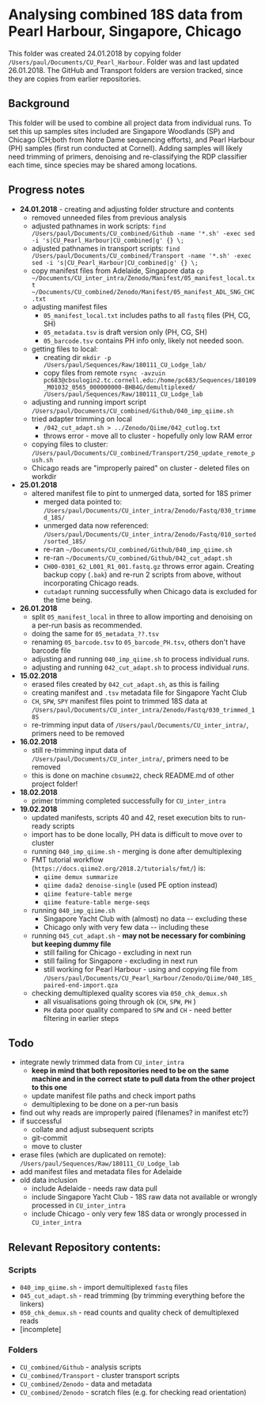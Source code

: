 # Analysing combined 18S data from Pearl Harbour, Singapore, Chicago

This folder was created 24.01.2018 by copying folder `/Users/paul/Documents/CU_Pearl_Harbour`.
Folder was and last updated 26.01.2018. The GitHub and Transport folders are 
version tracked, since they are copies from earlier repositories.

## Background

This folder will be used to combine all project data from individual runs. To 
set this up samples sites included are Singapore Woodlands (SP) and Chicago (CH;both
from Notre Dame sequencing efforts), and Pearl Harbour (PH) samples (first run
conducted at Cornell). Adding samples will likely need trimming of primers, 
denoising and re-classifying the RDP classifier each time, since species may be
shared among locations.

## Progress notes
*  **24.01.2018** - creating and adjusting folder structure and contents
   * removed unneeded files from previous analysis
   * adjusted pathnames in work scripts: `find /Users/paul/Documents/CU_combined/Github -name '*.sh' -exec sed -i 's|CU_Pearl_Harbour|CU_combined|g' {} \;`
   * adjusted pathnames in transport scripts: `find /Users/paul/Documents/CU_combined/Transport -name '*.sh' -exec sed -i 's|CU_Pearl_Harbour|CU_combined|g' {} \;`
   * copy manifest files from Adelaide, Singapore data `cp ~/Documents/CU_inter_intra/Zenodo/Manifest/05_manifest_local.txt ~/Documents/CU_combined/Zenodo/Manifest/05_manifest_ADL_SNG_CHC.txt`
   * adjusting manifest files
      * `05_manifest_local.txt` includes paths to all `fastq` files (PH, CG, SH)
      * `05_metadata.tsv` is draft version only (PH, CG, SH)
      * `05_barcode.tsv` contains PH info only, likely not needed soon.
   * getting files to local:
       * creating dir `mkdir -p /Users/paul/Sequences/Raw/180111_CU_Lodge_lab/`
       * copy files from remote `rsync -avzuin pc683@cbsulogin2.tc.cornell.edu:/home/pc683/Sequences/180109_M01032_0565_000000000-BHB4G/demultiplexed/ /Users/paul/Sequences/Raw/180111_CU_Lodge_lab`
   * adjusting and running import script `/Users/paul/Documents/CU_combined/Github/040_imp_qiime.sh`
   * tried adapter trimming on local 
       * `/042_cut_adapt.sh > ../Zenodo/Qiime/042_cutlog.txt`
       * throws error - move all to cluster - hopefully only low RAM error
    * copying files to cluster: `/Users/paul/Documents/CU_combined/Transport/250_update_remote_push.sh`
    * Chicago reads are "improperly paired" on cluster - deleted files on workdir
* **25.01.2018**
   * altered manifest file to pint to unmerged data, sorted for 18S primer
       * merged data pointed to: `/Users/paul/Documents/CU_inter_intra/Zenodo/Fastq/030_trimmed_18S/`
       * unmerged data now referenced: `/Users/paul/Documents/CU_inter_intra/Zenodo/Fastq/010_sorted/sorted_18S/`
       * re-ran `~/Documents/CU_combined/Github/040_imp_qiime.sh`
       * re-ran `~/Documents/CU_combined/Github/042_cut_adapt.sh`
       * `CH00-0301_62_L001_R1_001.fastq.gz` throws error again. Creating backup copy (`.bak`) and re-run 2 scripts from above, without incorporating Chicago reads.
       * `cutadapt` running successfully when Chicago data is excluded for the time being.
* **26.01.2018**
   * split `05_manifest_local` in three to allow importing and denoising on a per-run basis as recommended.
   * doing the same for `05_metadata_??.tsv`
   * renaming `05_barcode.tsv` to `05_barcode_PH.tsv`, others don't have barcode file
   * adjusting and running `040_imp_qiime.sh` to process individual _runs_.
   * adjusting and running `042_cut_adapt.sh` to process individual _runs_.
* **15.02.2018**
   * erased files created by `042_cut_adapt.sh`, as this is failing
   * creating manifest and `.tsv` metadata file for Singapore Yacht Club
   * `CH`, `SPW`, `SPY` manifest files point to trimmed 18S data at `/Users/paul/Documents/CU_inter_intra/Zenodo/Fastq/030_trimmed_18S`
   * re-trimming input data of `/Users/paul/Documents/CU_inter_intra/`, primers need to be removed
* **16.02.2018**
   * still re-trimming input data of `/Users/paul/Documents/CU_inter_intra/`, primers need to be removed
   * this is done on machine `cbsumm22`, check README.md of other project folder!
* **18.02.2018**
   * primer trimming completed successfully for `CU_inter_intra`
* **19.02.2018**
   * updated manifests, scripts 40 and 42, reset execution bits to run-ready scripts
   * import has to be done locally, PH data is difficult to move over to cluster
   * running `040_imp_qiime.sh` - merging is done after demultiplexing
   * FMT tutorial workflow (`https://docs.qiime2.org/2018.2/tutorials/fmt/`) is:
      * `qiime demux summarize`
      * `qiime dada2 denoise-single` (used PE option instead)
      * `qiime feature-table merge`
      * `qiime feature-table merge-seqs`
    * running `040_imp_qiime.sh`
        * Singapore Yacht Club with (almost) no data -- excluding these
        * Chicago only with very few data  -- including these
    * running `045_cut_adapt.sh` - **may not be necessary for combining but keeping dummy file**
        * still failing for Chicago - excluding in next run
        * still failing for Singapore - excluding in next run
        * still working for Pearl Harbour - using and copying file from `/Users/paul/Documents/CU_Pearl_Harbour/Zenodo/Qiime/040_18S_paired-end-import.qza`
    * checking demultiplexed quality scores via `050_chk_demux.sh`
        * all visualisations going through ok (`CH`, `SPW`, `PH` )
        * `PH` data poor quality compared to `SPW` and `CH` - need better filtering in earlier steps 
        
   
## Todo
   * integrate newly trimmed data from `CU_inter_intra`
      * **keep in mind that both repositories need to be on the same machine and in the correct state to pull data from the other project to this one**
      * update manifest file paths and check import paths
      * demultiplexing to be done on a per-run basis
   * find out why reads are improperly paired (filenames? in manifest etc?)
   * if successful
       * collate and adjust subsequent scripts
       * git-commit
       * move to cluster
   * erase files (which are duplicated on remote): `/Users/paul/Sequences/Raw/180111_CU_Lodge_lab`
   * add manifest files and metadata files for Adelaide
   * old data inclusion
      * include Adelaide - needs raw data pull 
      * include Singapore Yacht Club - 18S raw data not available or wrongly processed in `CU_inter_intra`
      * include Chicago - only very few 18S data or wrongly processed in `CU_inter_intra`

## Relevant Repository contents:

### Scripts
*  `040_imp_qiime.sh` - import demultiplexed `fastq` files
*  `045_cut_adapt.sh` - read trimming (by trimming everything before the linkers)
*  `050_chk_demux.sh` - read counts and quality check of demultiplexed reads
*  [incomplete]

### Folders
* `CU_combined/Github` - analysis scripts
* `CU_combined/Transport` - cluster transport scripts
* `CU_combined/Zenodo` -  data and metadata
* `CU_combined/Zenodo` - scratch files (e.g. for checking read orientation)
